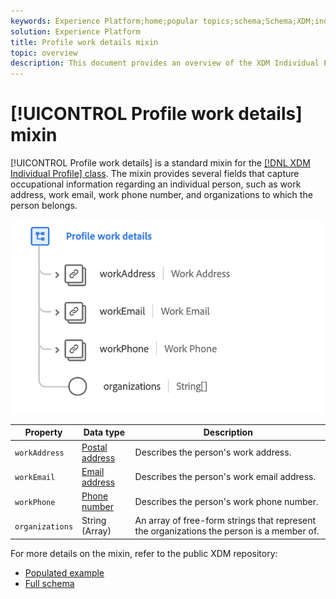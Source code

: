 ```yaml
---
keywords: Experience Platform;home;popular topics;schema;Schema;XDM;individual profile;fields;schemas;Schemas;Schema design;mixin;mixins;work details;profile work;
solution: Experience Platform
title: Profile work details mixin
topic: overview
description: This document provides an overview of the XDM Individual Profile class.
---
```


# [!UICONTROL Profile work details] mixin

[!UICONTROL Profile work details] is a standard mixin for the [[!DNL XDM Individual Profile] class](../../classes/individual-profile.md). The mixin provides several fields that capture occupational information regarding an individual person, such as work address, work email, work phone number, and organizations to which the person belongs.

<img src='../../images/mixins/profile-work-details.png' width=550 /><br />

| Property | Data type | Description |
| --- | --- | --- |
| `workAddress` | [Postal address](../../data-types/postal-address.md) | Describes the person's work address. |
| `workEmail` | [Email address](../../data-types/email-address.md) | Describes the person's work email address. |
| `workPhone` | [Phone number](../../data-types/phone-number.md) | Describes the person's work phone number. |
| `organizations` | String (Array) | An array of free-form strings that represent the organizations the person is a member of. |

For more details on the mixin, refer to the public XDM repository:

* [Populated example](https://github.com/adobe/xdm/blob/master/components/mixins/profile/profile-work-details.example.1.json)
* [Full schema](https://github.com/adobe/xdm/blob/master/components/mixins/profile/profile-work-details.schema.json)